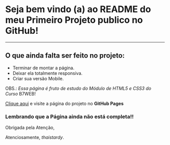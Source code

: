# Seja bem vindo (a) ao README do meu Primeiro Projeto publico no GitHub!
***

## O que ainda falta ser feito no projeto:

* Terminar de montar a página.
* Deixar ela totalmente responsiva.
* Criar sua versão Mobile.

OBS.: _Essa página é fruto de estudo do Módulo de HTML5 e CSS3 do Curso_ B7WEB!

[Clique aqui](https://athaistardy.github.io/projetoawax/) e visite a página do projeto no **GitHub Pages**

### Lembrando que a Página ainda não está completa!!

Obrigada pela Atenção,

Atenciosamente, *thaistardy*.
